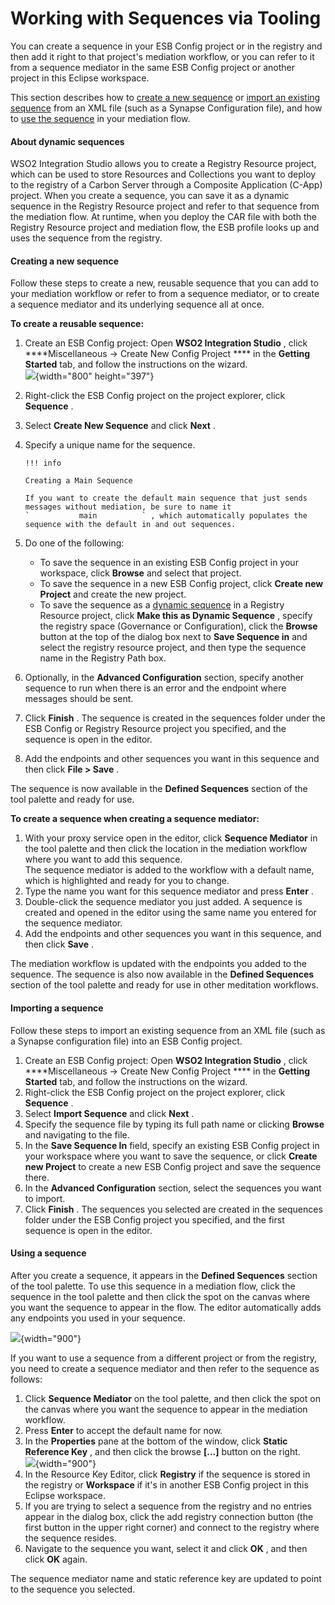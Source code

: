# Working with Sequences via Tooling

You can create a sequence in your ESB Config project or in the registry
and then add it right to that project's mediation workflow, or you can
refer to it from a sequence mediator in the same ESB Config project or
another project in this Eclipse workspace.

This section describes how to [create a new
sequence](#WorkingwithSequencesviaTooling-create) or [import an existing
sequence](#WorkingwithSequencesviaTooling-import) from an XML file (such
as a Synapse Configuration file), and how to [use the
sequence](#WorkingwithSequencesviaTooling-use) in your mediation flow.

#### About dynamic sequences

WSO2 Integration Studio allows you to create a Registry Resource
project, which can be used to store Resources and Collections you want
to deploy to the registry of a Carbon Server through a Composite
Application (C-App) project. When you create a sequence, you can save it
as a dynamic sequence in the Registry Resource project and refer to that
sequence from the mediation flow. At runtime, when you deploy the CAR
file with both the Registry Resource project and mediation flow, the ESB
profile looks up and uses the sequence from the registry.

#### Creating a new sequence

Follow these steps to create a new, reusable sequence that you can add
to your mediation workflow or refer to from a sequence mediator, or to
create a sequence mediator and its underlying sequence all at once.

**To create a reusable sequence:**

1.  Create an ESB Config project: Open **WSO2 Integration Studio**
    , click ****Miscellaneous → Create New Config Project **** in the
    ****Getting Started**** tab, and follow the instructions on the
    wizard.  
    ![](attachments/119131387/119133603.png){width="800" height="397"}
2.  Right-click the ESB Config project on the project explorer, click
    **Sequence** .
3.  Select **Create New Sequence** and click **Next** .
4.  Specify a unique name for the sequence.

        !!! info
    
        Creating a Main Sequence
    
        If you want to create the default main sequence that just sends
        messages without mediation, be sure to name it
        `           main          ` , which automatically populates the
        sequence with the default in and out sequences.
    

5.  Do one of the following:  
    -   To save the sequence in an existing ESB Config project in your
        workspace, click **Browse** and select that project.
    -   To save the sequence in a new ESB Config project, click **Create
        new Project** and create the new project.
    -   To save the sequence as a [dynamic
        sequence](#WorkingwithSequencesviaTooling-DynamicSeq) in a
        Registry Resource project, click **Make this as Dynamic
        Sequence** , specify the registry space (Governance or
        Configuration), click the **Browse** button at the top of the
        dialog box next to **Save Sequence in** and select the registry
        resource project, and then type the sequence name in the
        Registry Path box.
6.  Optionally, in the **Advanced Configuration** section, specify
    another sequence to run when there is an error and the endpoint
    where messages should be sent.
7.  Click **Finish** . The sequence is created in the sequences folder
    under the ESB Config or Registry Resource project you specified, and
    the sequence is open in the editor.
8.  Add the endpoints and other sequences you want in this sequence and
    then click **File \> Save** .

The sequence is now available in the **Defined Sequences** section of
the tool palette and ready for use.

**To create a sequence when creating a sequence mediator:**

1.  With your proxy service open in the editor, click **Sequence
    Mediator** in the tool palette and then click the location in the
    mediation workflow where you want to add this sequence.  
    The sequence mediator is added to the workflow with a default name,
    which is highlighted and ready for you to change.
2.  Type the name you want for this sequence mediator and press
    **Enter** .
3.  Double-click the sequence mediator you just added. A sequence is
    created and opened in the editor using the same name you entered for
    the sequence mediator.
4.  Add the endpoints and other sequences you want in this sequence, and
    then click **Save** .

The mediation workflow is updated with the endpoints you added to the
sequence. The sequence is also now available in the **Defined
Sequences** section of the tool palette and ready for use in other
meditation workflows.

#### Importing a sequence

Follow these steps to import an existing sequence from an XML file (such
as a Synapse configuration file) into an ESB Config project.

1.  Create an ESB Config project: Open **WSO2 Integration Studio**
    , click ****Miscellaneous → Create New Config Project **** in the
    ****Getting Started**** tab, and follow the instructions on the
    wizard.
2.  Right-click the ESB Config project on the project explorer, click
    **Sequence** .
3.  Select **Import Sequence** and click **Next** .
4.  Specify the sequence file by typing its full path name or clicking
    **Browse** and navigating to the file.
5.  In the **Save Sequence In** field, specify an existing ESB Config
    project in your workspace where you want to save the sequence, or
    click **Create new Project** to create a new ESB Config project and
    save the sequence there.
6.  In the **Advanced Configuration** section, select the sequences you
    want to import.
7.  Click **Finish** . The sequences you selected are created in the
    sequences folder under the ESB Config project you specified, and the
    first sequence is open in the editor.

#### Using a sequence

After you create a sequence, it appears in the **Defined Sequences**
section of the tool palette. To use this sequence in a mediation flow,
click the sequence in the tool palette and then click the spot on the
canvas where you want the sequence to appear in the flow. The editor
automatically adds any endpoints you used in your sequence.

![](attachments/119131387/119131388.png){width="900"}

If you want to use a sequence from a different project or from the
registry, you need to create a sequence mediator and then refer to the
sequence as follows:

1.  Click **Sequence Mediator** on the tool palette, and then click the
    spot on the canvas where you want the sequence to appear in the
    mediation workflow.
2.  Press **Enter** to accept the default name for now.
3.  In the **Properties** pane at the bottom of the window, click
    **Static Reference Key** , and then click the browse **\[...\]**
    button on the right.  
    ![](attachments/119131387/119131389.png){width="900"}
4.  In the Resource Key Editor, click **Registry** if the sequence is
    stored in the registry or **Workspace** if it's in another ESB
    Config project in this Eclipse workspace.
5.  If you are trying to select a sequence from the registry and no
    entries appear in the dialog box, click the add registry connection
    button (the first button in the upper right corner) and connect to
    the registry where the sequence resides.
6.  Navigate to the sequence you want, select it and click **OK** , and
    then click **OK** again.

The sequence mediator name and static reference key are updated to point
to the sequence you selected.
